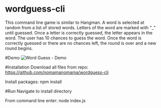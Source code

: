 # wordguess-cli
This command line game is similar to Hangman. A word is selected at random from a list of stored words. Letters of the word are marked with "_" until guessed. Once a letter is correctly guessed, the letter appears in the word. The user has 10 chances to guess the word. Once the word is correctly guessed or there are no chances left, the round is over and a new round begins.

#Demo
![Word Guess - Demo]('https://nomamanomama.github.io/wordguess-cli/demo/wordguess.gif')

#Installation
Download all files from repo: https://github.com/nomamanomama/wordguess-cli

Install packages: npm install

#Run
Navigate to install directory

From command line enter: node index.js



